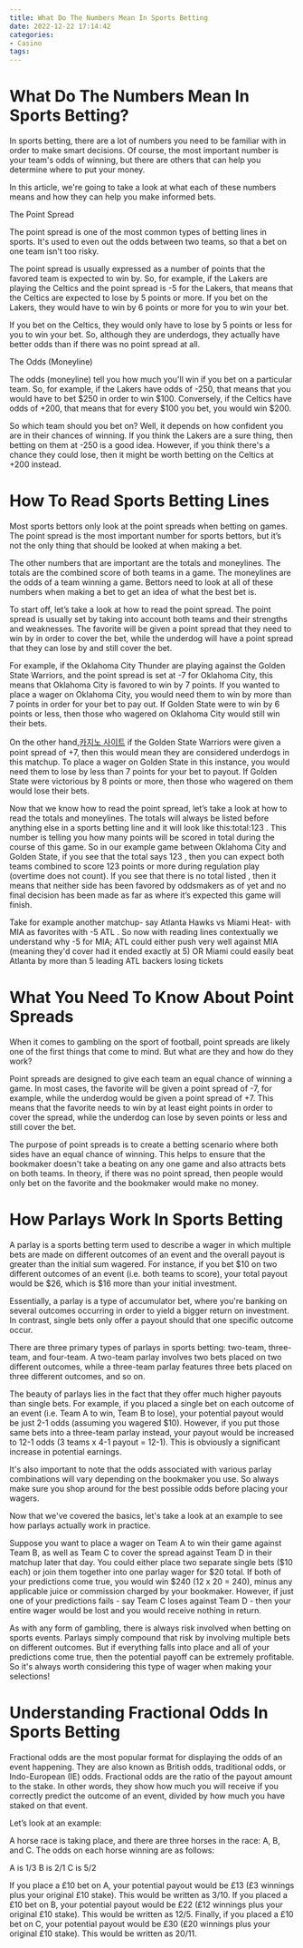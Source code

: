 ```yaml
---
title: What Do The Numbers Mean In Sports Betting
date: 2022-12-22 17:14:42
categories:
- Casino
tags:
---
```



#  What Do The Numbers Mean In Sports Betting?

In sports betting, there are a lot of numbers you need to be familiar with in order to make smart decisions. Of course, the most important number is your team's odds of winning, but there are others that can help you determine where to put your money.

In this article, we're going to take a look at what each of these numbers means and how they can help you make informed bets.

The Point Spread

The point spread is one of the most common types of betting lines in sports. It's used to even out the odds between two teams, so that a bet on one team isn't too risky.

The point spread is usually expressed as a number of points that the favored team is expected to win by. So, for example, if the Lakers are playing the Celtics and the point spread is -5 for the Lakers, that means that the Celtics are expected to lose by 5 points or more. If you bet on the Lakers, they would have to win by 6 points or more for you to win your bet.

If you bet on the Celtics, they would only have to lose by 5 points or less for you to win your bet. So, although they are underdogs, they actually have better odds than if there was no point spread at all.

The Odds (Moneyline)

The odds (moneyline) tell you how much you'll win if you bet on a particular team. So, for example, if the Lakers have odds of -250, that means that you would have to bet $250 in order to win $100. Conversely, if the Celtics have odds of +200, that means that for every $100 you bet, you would win $200.

So which team should you bet on? Well, it depends on how confident you are in their chances of winning. If you think the Lakers are a sure thing, then betting on them at -250 is a good idea. However, if you think there's a chance they could lose, then it might be worth betting on the Celtics at +200 instead.

#  How To Read Sports Betting Lines

Most sports bettors only look at the point spreads when betting on games. The point spread is the most important number for sports bettors, but it’s not the only thing that should be looked at when making a bet.

The other numbers that are important are the totals and moneylines. The totals are the combined score of both teams in a game. The moneylines are the odds of a team winning a game. Bettors need to look at all of these numbers when making a bet to get an idea of what the best bet is.

To start off, let’s take a look at how to read the point spread. The point spread is usually set by taking into account both teams and their strengths and weaknesses. The favorite will be given a point spread that they need to win by in order to cover the bet, while the underdog will have a point spread that they can lose by and still cover the bet.

For example, if the Oklahoma City Thunder are playing against the Golden State Warriors, and the point spread is set at -7 for Oklahoma City, this means that Oklahoma City is favored to win by 7 points. If you wanted to place a wager on Oklahoma City, you would need them to win by more than 7 points in order for your bet to pay out. If Golden State were to win by 6 points or less, then those who wagered on Oklahoma City would still win their bets.

On the other hand,[카지노 사이트](https://choegocasino.com/) if the Golden State Warriors were given a point spread of +7, then this would mean they are considered underdogs in this matchup. To place a wager on Golden State in this instance, you would need them to lose by less than 7 points for your bet to payout. If Golden State were victorious by 8 points or more, then those who wagered on them would lose their bets. 

Now that we know how to read the point spread, let’s take a look at how to read the totals and moneylines. The totals will always be listed before anything else in a sports betting line and it will look like this:total:123 . This number is telling you how many points will be scored in total during the course of this game. So in our example game between Oklahoma City and Golden State, if you see that the total says 123 , then you can expect both teams combined to score 123 points or more during regulation play (overtime does not count). If you see that there is no total listed , then it means that neither side has been favored by oddsmakers as of yet and no final decision has been made as far as where it’s expected this game will finish.


  Take for example another matchup- say Atlanta Hawks vs Miami Heat- with MIA as favorites with -5 ATL . So now with reading lines contextually we understand why -5 for MIA; ATL could either push very well against MIA (meaning they'd cover had it ended exactly at 5) OR Miami could easily beat Atlanta by more than 5 leading ATL backers losing tickets

#  What You Need To Know About Point Spreads

When it comes to gambling on the sport of football, point spreads are likely one of the first things that come to mind. But what are they and how do they work?

Point spreads are designed to give each team an equal chance of winning a game. In most cases, the favorite will be given a point spread of -7, for example, while the underdog would be given a point spread of +7. This means that the favorite needs to win by at least eight points in order to cover the spread, while the underdog can lose by seven points or less and still cover the bet.

The purpose of point spreads is to create a betting scenario where both sides have an equal chance of winning. This helps to ensure that the bookmaker doesn't take a beating on any one game and also attracts bets on both teams. In theory, if there was no point spread, then people would only bet on the favorite and the bookmaker would make no money.

#  How Parlays Work In Sports Betting

A parlay is a sports betting term used to describe a wager in which multiple bets are made on different outcomes of an event and the overall payout is greater than the initial sum wagered. For instance, if you bet $10 on two different outcomes of an event (i.e. both teams to score), your total payout would be $26, which is $16 more than your initial investment.

Essentially, a parlay is a type of accumulator bet, where you're banking on several outcomes occurring in order to yield a bigger return on investment. In contrast, single bets only offer a payout should that one specific outcome occur.

There are three primary types of parlays in sports betting: two-team, three-team, and four-team. A two-team parlay involves two bets placed on two different outcomes, while a three-team parlay features three bets placed on three different outcomes, and so on.

The beauty of parlays lies in the fact that they offer much higher payouts than single bets. For example, if you placed a single bet on each outcome of an event (i.e. Team A to win, Team B to lose), your potential payout would be just 2-1 odds (assuming you wagered $10). However, if you put those same bets into a three-team parlay instead, your payout would be increased to 12-1 odds (3 teams x 4-1 payout = 12-1). This is obviously a significant increase in potential earnings.

It's also important to note that the odds associated with various parlay combinations will vary depending on the bookmaker you use. So always make sure you shop around for the best possible odds before placing your wagers.

Now that we've covered the basics, let's take a look at an example to see how parlays actually work in practice.

Suppose you want to place a wager on Team A to win their game against Team B, as well as Team C to cover the spread against Team D in their matchup later that day. You could either place two separate single bets ($10 each) or join them together into one parlay wager for $20 total. If both of your predictions come true, you would win $240 (12 x 20 = 240), minus any applicable juice or commission charged by your bookmaker. However, if just one of your predictions fails - say Team C loses against Team D - then your entire wager would be lost and you would receive nothing in return.

As with any form of gambling, there is always risk involved when betting on sports events. Parlays simply compound that risk by involving multiple bets on different outcomes. But if everything falls into place and all of your predictions come true, then the potential payoff can be extremely profitable. So it's always worth considering this type of wager when making your selections!

#  Understanding Fractional Odds In Sports Betting

Fractional odds are the most popular format for displaying the odds of an event happening. They are also known as British odds, traditional odds, or Indo-European (IE) odds. Fractional odds are the ratio of the payout amount to the stake. In other words, they show how much you will receive if you correctly predict the outcome of an event, divided by how much you have staked on that event.

Let’s look at an example:

A horse race is taking place, and there are three horses in the race: A, B, and C. The odds on each horse winning are as follows:

A is 1/3
B is 2/1
C is 5/2

If you place a £10 bet on A, your potential payout would be £13 (£3 winnings plus your original £10 stake). This would be written as 3/10. If you placed a £10 bet on B, your potential payout would be £22 (£12 winnings plus your original £10 stake). This would be written as 12/5. Finally, if you placed a £10 bet on C, your potential payout would be £30 (£20 winnings plus your original £10 stake). This would be written as 20/11.